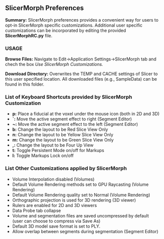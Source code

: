 ## SlicerMorph Preferences
**Summary:** SlicerMorph preferences provides a convenient way for users to opt-in SlicerMorph specific customizations. Additional user specific customizations can be incorporated by editing the provided **SlicerMorphRC.py** file. 

### USAGE
**Browse Files:** Navigate to Edit->Application Settings->SlicerMorph tab and chech the box _Use SlicerMorph Customizations._

**Download Directory:** Overwrites the TEMP and CACHE settings of Slicer to this user specified location. All downloaded files (e.g., SampleData) can be found in this folder. 

### List of Keyboard Shortcuts provided by SlicerMorph Customization

* **p:** Place a fiducial at the voxel under the mouse icon (both in 2D and 3D)
* **`:** Move the active segment effect to right (Segment Editor) 
* **~:** Move the active segment effect to the left (Segment Editor)
* **b:** Change the layout to be Red Slice View Only
* **n:** Change the layout to be Yellow Slice View Only
* **m:** Change the layout to be Green Slice View Only
* **,:** Change the layout to be Four Up View 
* **t:**  Toggle Persistent Mode on/off for Markups 
* **l:** Toggle Markups Lock on/off    

### List Other Customizations applied by SlicerMorph
* Volume Interpolation disabled (Volumes)
* Default Volume Rendering methods set to GPU Raycasting (Volume Rendering)
* Default Volume Rendering quality set to Normal (Volume Rendering)
* Orthographic projection is used for 3D rendering (3D viewer)
* Rulers are enabled for 2D and 3D viewers
* Data Probe tab collapse
* Volume and segmentation files are saved uncompressed by default (user can choose to compress via Save As)
* Default 3D model save format is set to PLY.
* Allow overlap between segments during segmentation (Segment Editor)


